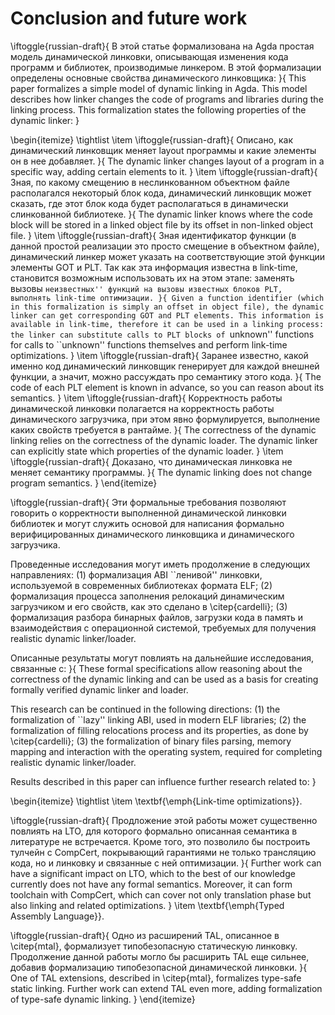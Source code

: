 # Conclusion and future work

\iftoggle{russian-draft}{
В этой статье формализована на Agda простая модель динамической линковки,
описывающая изменения кода программ и библиотек, производимые линкером. В
этой формализации определены основные свойства динамического
линковщика:
}{
This paper formalizes a simple model of dynamic linking in Agda. This model
describes how linker changes the code of programs and libraries during the
linking process. This formalization states the following properties of the
dynamic linker:
}

\begin{itemize}
\tightlist
\item
\iftoggle{russian-draft}{
    Описано, как динамический линковщик меняет layout программы и какие
    элементы он в нее добавляет.
}{
    The dynamic linker changes layout of a program in a specific way, adding
    certain elements to it.
}
\item
\iftoggle{russian-draft}{
    Зная, по какому смещению в неслинкованном объектном файле располагался
    некоторый блок кода, динамический линковщик может сказать, где этот
    блок кода будет располагаться в динамически слинкованной библиотеке.
}{
    The dynamic linker knows where the code block will be stored in a
    linked object
    file by its offset in non-linked object file.
}
\item
\iftoggle{russian-draft}{
    Зная идентификатор функции (в данной простой реализации это
    просто смещение в объектном файле), динамический линкер может указать
    на соответствующие этой функции элементы GOT и PLT. Так как эта
    информация известна в link-time, становится
    возможным использовать их на этом этапе: заменять вызовы ``неизвестных''
    функций на вызовы известных блоков PLT, выполнять link-time
    оптимизации.
}{
    Given a function identifier (which in this formalization is simply an
    offset in object file), the dynamic linker can get corresponding GOT
    and PLT elements. This
    information is available in link-time, therefore it can be used in a
    linking process: the linker can substitute calls to PLT blocks of
    ``unknown'' functions for calls to ``unknown'' functions themselves and
    perform link-time optimizations.
}
\item
\iftoggle{russian-draft}{
    Заранее известно, какой именно код динамический линковщик генерирует
    для каждой внешней функции, а значит, можно
    рассуждать про семантику этого кода.
}{
    The code of each PLT element is known in advance, so you can reason
    about its semantics.
}
\item
\iftoggle{russian-draft}{
    Корректность работы динамической линковки полагается на корректность
    работы динамического загрузчика, при этом явно формулируется,
    выполнение каких свойств требуется в рантайме.
}{
    The correctness of the dynamic linking relies on the correctness of the
    dynamic loader.  The dynamic linker can explicitly state which
    properties of the dynamic loader.
}
\item
\iftoggle{russian-draft}{
    Доказано, что динамическая линковка не меняет семантику программы.
}{
    The dynamic linking does not change program semantics.
}
\end{itemize}

\iftoggle{russian-draft}{
Эти формальные требования позволяют говорить о корректности выполненной
динамической линковки библиотек и могут служить основой для написания
формально верифицированных динамического линковщика и динамического
загрузчика.

Проведенные исследования могут иметь продолжение в следующих направлениях:
(1) формализация ABI ``ленивой'' линковки, используемой в современных
библиотеках формата ELF; (2) формализация процесса заполнения релокаций
динамическим загрузчиком и его свойств, как это сделано в \citep{cardelli};
(3) формализация разбора бинарных файлов, загрузки кода в память и
взаимодействия с операционной системой, требуемых для получения realistic
dynamic linker/loader.

Описанные результаты могут повлиять на дальнейшие исследования, связанные
с:
}{
These formal specifications allow reasoning about the correctness of the
dynamic linking and can be used as a basis for creating formally verified
dynamic linker and loader.

This research can be continued in the following directions: (1) the
formalization of ``lazy'' linking ABI, used in modern ELF libraries; (2) the
formalization of
filling relocations process and its properties, as done by
\citep{cardelli}; (3) the formalization of binary files parsing, memory
mapping and interaction with the operating system, required for completing
realistic dynamic linker/loader.

Results described in this paper can influence further research related
to:
}

\begin{itemize}
\tightlist
\item
    \textbf{\emph{Link-time optimizations}}.

\iftoggle{russian-draft}{
    Продложение этой работы может существенно повлиять на LTO, для которого
    формально описанная семантика в литературе не встречается.
    Кроме того, это позволило бы построить тулчейн с CompCert, покрывающий
    гарантиями не только трансляцию кода, но и линковку и связанные с ней
    оптимизации.
}{
    Further work can have a significant impact on LTO, which to the best of
    our knowledge currently does not have any formal semantics.
    Moreover, it can form toolchain with CompCert, which can cover not only
    translation phase but also linking and related optimizations.
}
\item
    \textbf{\emph{Typed Assembly Language}}.

\iftoggle{russian-draft}{
    Одно из расширений TAL, описанное в \citep{mtal}, формализует типобезопасную
    статическую линковку. Продолжение данной работы могло бы расширить TAL еще
    сильнее, добавив формализацию типобезопасной динамической линковки.
}{
    One of TAL extensions, described in \citep{mtal}, formalizes type-safe
    static linking. Further work can extend TAL even more, adding
    formalization of type-safe dynamic linking.
}
\end{itemize}

